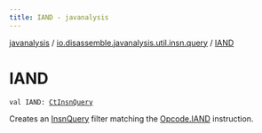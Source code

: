 ```yaml
---
title: IAND - javanalysis
---
```


[javanalysis](../index.html) / [io.disassemble.javanalysis.util.insn.query](index.html) / [IAND](./-i-a-n-d.html)

# IAND

`val IAND: `[`CtInsnQuery`](-ct-insn-query/index.html)

Creates an [InsnQuery](-insn-query/index.html) filter matching the [Opcode.IAND](#) instruction.

